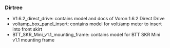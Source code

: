 ### Dirtree

- V1.6.2_direct_drive: contains model and docs of Voron 1.6.2 Direct Drive
- voltamp_box_panel_insert: contains model for volt/amp meter to insert into front skirt
- BTT_SKR_Mini_v1.1_mounting_frame: contains model for BTT SKR Mini v1.1 mounting frame
